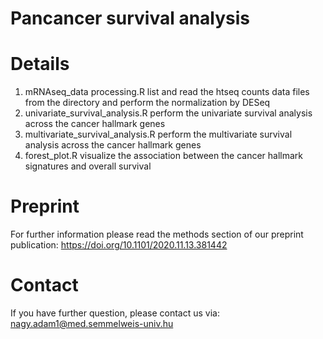 # Pancancer survival analysis

# Details
1. mRNAseq_data processing.R list and read the htseq counts data files from the directory and perform the normalization by DESeq
2. univariate_survival_analysis.R perform the univariate survival analysis across the cancer hallmark genes
3. multivariate_survival_analysis.R perform the multivariate survival analysis across the cancer hallmark genes
4. forest_plot.R visualize the association between the cancer hallmark signatures and overall survival

# Preprint
For further information please read the methods section of our preprint publication:
https://doi.org/10.1101/2020.11.13.381442

# Contact
If you have further question, please contact us via:
nagy.adam1@med.semmelweis-univ.hu
